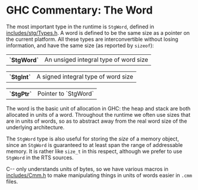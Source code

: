 # GHC Commentary: The Word


The most important type in the runtime is `StgWord`, defined in [includes/stg/Types.h](/trac/ghc/browser/ghc/includes/stg/Types.h).  A word is defined to be the same size as a pointer on the current platform.  All these types are interconvertible without losing information, and have the same size (as reported by `sizeof`):

<table><tr><th>`StgWord`</th>
<td>
An unsiged integral type of word size
</td></tr></table>

<table><tr><th>`StgInt`</th>
<td>
A signed integral type of word size
</td></tr></table>

<table><tr><th>`StgPtr`</th>
<td>
Pointer to `StgWord`</td></tr></table>


The word is the basic unit of allocation in GHC: the heap and stack are both allocated in units of a word.  Throughout the runtime we often use sizes that are in units of words, so as to abstract away from the real word size of the underlying architecture.


The `StgWord` type is also useful for storing the *size* of a memory object, since an `StgWord` is guaranteed to at least span the range of addressable memory. It is rather like `size_t` in this respect, although we prefer to use `StgWord` in the RTS sources.


C-- only understands units of bytes, so we have various macros in [includes/Cmm.h](/trac/ghc/browser/ghc/includes/Cmm.h) to make manipulating things in units of words easier in `.cmm` files.
